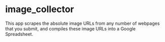 image_collector
===============

This app scrapes the absolute image URLs from any number of webpages that you submit, and compiles these image URLs into a Google Spreadsheet.
